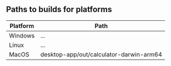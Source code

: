 ## Paths to builds for platforms

| Platform | Path |
| -------- | ---- |
| Windows  | ...  |
| Linux    | ...  |
| MacOS    | desktop-app/out/calculator-darwin-arm64  |
